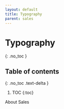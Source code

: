 ```yaml
---
layout: default
title: Typography
parent: sales
---
```


# Typography
{: .no_toc }

## Table of contents
{: .no_toc .text-delta }

1. TOC
{:toc}


About Sales
